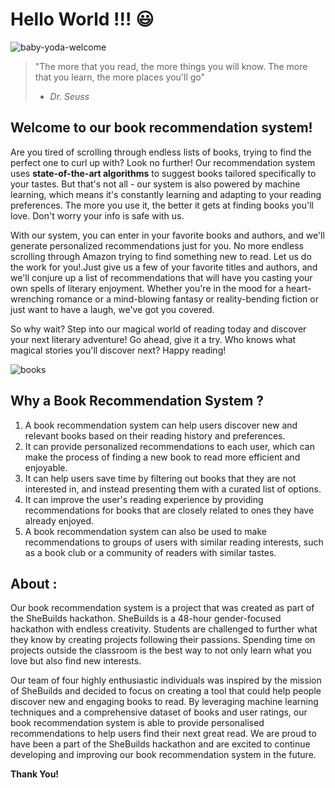 # Hello World !!! :smiley: 

![baby-yoda-welcome](https://user-images.githubusercontent.com/121221252/211144445-9303c015-262a-41bb-b491-45e5f1e87be2.gif)

> "The more that you read, the more things you will know. The more that you learn, the more places you'll go"
> - <em>Dr. Seuss</em>

## Welcome to our **book recommendation system!**

Are you tired of scrolling through endless lists of books, trying to find the perfect one to curl up with? Look no further! Our recommendation system uses **state-of-the-art algorithms** to suggest books tailored specifically to your tastes. But that's not all - our system is also powered by machine learning, which means it's constantly learning and adapting to your reading preferences. The more you use it, the better it gets at finding books you'll love. Don't worry your info is safe with us.

With our system, you can enter in your favorite books and authors, and we'll generate personalized recommendations just for you. No more endless scrolling through Amazon trying to find something new to read. Let us do the work for you!.Just give us a few of your favorite titles and authors, and we'll conjure up a list of recommendations that will have you casting your own spells of literary enjoyment. Whether you're in the mood for a heart-wrenching romance or a mind-blowing fantasy or reality-bending fiction or just want to have a laugh, we've got you covered.

So why wait? Step into our magical world of reading today and discover your next literary adventure!
Go ahead, give it a try. Who knows what magical stories you'll discover next? Happy reading!

![books](https://user-images.githubusercontent.com/121221252/211144493-3d484ad4-a5f8-4a22-9563-9a3bf45ea1ac.gif)

## Why a Book Recommendation System ?

1. A book recommendation system can help users discover new and relevant books based on their reading history and preferences.
2. It can provide personalized recommendations to each user, which can make the process of finding a new book to read more efficient and enjoyable.
3. It can help users save time by filtering out books that they are not interested in, and instead presenting them with a curated list of options.
4. It can improve the user's reading experience by providing recommendations for books that are closely related to ones they have already enjoyed.
5. A book recommendation system can also be used to make recommendations to groups of users with similar reading interests, such as a book club or a community of readers with similar tastes.

## About :
Our book recommendation system is a project that was created as part of the SheBuilds hackathon. SheBuilds is a 48-hour gender-focused hackathon with endless creativity. Students are challenged to further what they know by creating projects following their passions. Spending time on projects outside the classroom is the best way to not only learn what you love but also find new interests.

Our team of four highly enthusiastic individuals was inspired by the mission of SheBuilds and decided to focus on creating a tool that could help people discover new and engaging books to read. By leveraging machine learning techniques and a comprehensive dataset of books and user ratings, our book recommendation system is able to provide personalised recommendations to help users find their next great read. We are proud to have been a part of the SheBuilds hackathon and are excited to continue developing and improving our book recommendation system in the future.

**Thank You!**
